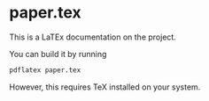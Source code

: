 # paper.tex
This is a LaTEx documentation on the project.

You can build it by running 
```bash
pdflatex paper.tex
```
However, this requires TeX installed on your system.

